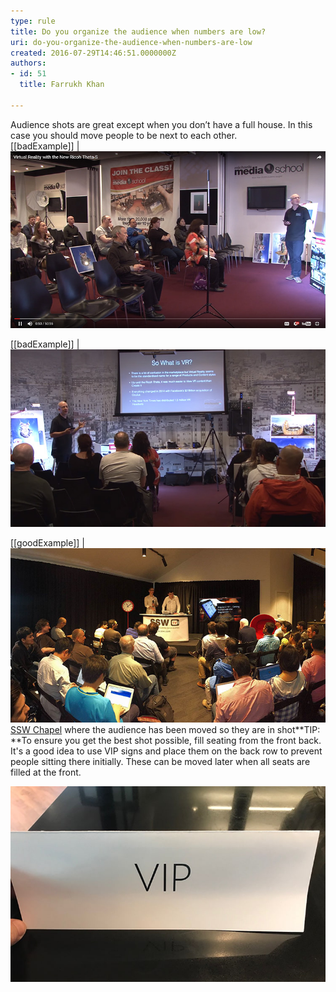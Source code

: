 ```yaml
---
type: rule
title: Do you organize the audience when numbers are low?
uri: do-you-organize-the-audience-when-numbers-are-low
created: 2016-07-29T14:46:51.0000000Z
authors:
- id: 51
  title: Farrukh Khan

---
```


​Audience shots are great except when you don’t have a full house.​​ In this case you should move people to be next to each other.
 ​ <br>   ​
[[badExample]]
| ![ Bad example – the audience shot shows the bad numbers. It would be better to not use this view​ <br>   ​](bad-audience.jpg)

[[badExample]]
| ![ Bad example – the audience shot shows the bad numbers. You want to use this wide shot, but you need to make sure the attendees not in the shot are moved so their head is visible​ <br>   ](bad-audience-2.jpg)

[[goodExample]]
| ![ Good example – a shot from the <br>      ](good-audience.jpg)
[SSW Chapel​](https://www.ssw.com.au/ssw/events/venues/hire-conference-room.aspx) where the audience has been moved so they are in shot**​​TIP: **To ensure you get the best shot possible, fill seating from the front back. It's​ a good idea to use VIP signs and place them on the back row to prevent people sitting there initially. These can be moved later when all seats are filled at the front. 



![ Using a VIP sign on the back row to prevent people sitting there initially​](vip.jpg)
